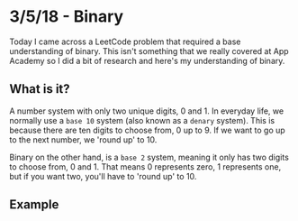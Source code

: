 # 3/5/18 - Binary

Today I came across a LeetCode problem that required a base understanding of binary. This isn't something that we really covered at App Academy so I did a bit of research and here's my understanding of binary.

## What is it?
A number system with only two unique digits, 0 and 1. In everyday life, we normally use a `base 10` system (also known as a `denary` system). This is because there are ten digits to choose from, 0 up to 9. If we want to go up to the next number, we 'round up' to 10.

Binary on the other hand, is a `base 2` system, meaning it only has two digits to choose from, 0 and 1. That means 0 represents zero, 1 represents one, but if you want two, you'll have to 'round up' to 10.

## Example 
